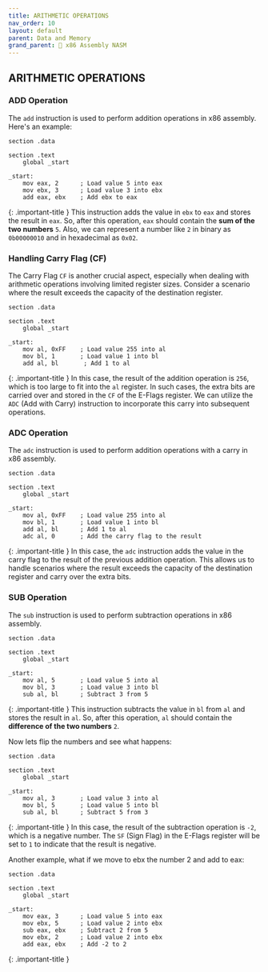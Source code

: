 ```yaml
---
title: ARITHMETIC OPERATIONS
nav_order: 10
layout: default
parent: Data and Memory
grand_parent: 🔲 x86 Assembly NASM
---
```


## **ARITHMETIC OPERATIONS**

### **ADD Operation**

The `add` instruction is used to perform addition operations in x86 assembly. Here's an example:

```
section .data

section .text
    global _start

_start:
    mov eax, 2      ; Load value 5 into eax
    mov ebx, 3      ; Load value 3 into ebx
    add eax, ebx    ; Add ebx to eax
```

{: .important-title }
This instruction adds the value in `ebx` to `eax` and stores the result in `eax`. So, after this operation, `eax` should contain the **sum of the two numbers** `5`. Also, we can represent a number like `2` in binary as `0b00000010` and in hexadecimal as `0x02`.

### Handling Carry Flag (CF)

The Carry Flag `CF` is another crucial aspect, especially when dealing with arithmetic operations involving limited register sizes. Consider a scenario where the result exceeds the capacity of the destination register.

```
section .data

section .text
    global _start

_start:
    mov al, 0xFF    ; Load value 255 into al
    mov bl, 1       ; Load value 1 into bl
    add al, bl       ; Add 1 to al
```

{: .important-title }
In this case, the result of the addition operation is `256`, which is too large to fit into the `al` register. In such cases, the extra bits are carried over and stored in the `CF` of the E-Flags register. We can utilize the `ADC` (Add with Carry) instruction to incorporate this carry into subsequent operations.

### **ADC Operation**

The `adc` instruction is used to perform addition operations with a carry in x86 assembly.

```
section .data

section .text
    global _start

_start:
    mov al, 0xFF    ; Load value 255 into al
    mov bl, 1       ; Load value 1 into bl
    add al, bl      ; Add 1 to al
    adc al, 0       ; Add the carry flag to the result
```

{: .important-title }
In this case, the `adc` instruction adds the value in the carry flag to the result of the previous addition operation. This allows us to handle scenarios where the result exceeds the capacity of the destination register and carry over the extra bits.

### **SUB Operation**

The `sub` instruction is used to perform subtraction operations in x86 assembly.

```
section .data

section .text
    global _start

_start:
    mov al, 5       ; Load value 5 into al
    mov bl, 3       ; Load value 3 into bl
    sub al, bl      ; Subtract 3 from 5
```

{: .important-title }
This instruction subtracts the value in `bl` from `al` and stores the result in `al`. So, after this operation, `al` should contain the **difference of the two numbers** `2`.

Now lets flip the numbers and see what happens:

```
section .data

section .text
    global _start

_start:
    mov al, 3       ; Load value 3 into al
    mov bl, 5       ; Load value 5 into bl
    sub al, bl      ; Subtract 5 from 3
```

{: .important-title }
In this case, the result of the subtraction operation is `-2`, which is a negative number. The `SF` (Sign Flag) in the E-Flags register will be set to `1` to indicate that the result is negative.

Another example, what if we move to ebx the number 2 and add to eax:

```
section .data

section .text
    global _start

_start:
    mov eax, 3      ; Load value 5 into eax
    mov ebx, 5      ; Load value 2 into ebx
    sub eax, ebx    ; Subtract 2 from 5
    mov ebx, 2      ; Load value 2 into ebx
    add eax, ebx    ; Add -2 to 2
```

{: .important-title }
